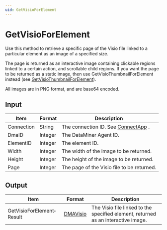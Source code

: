 ```yaml
---
uid: GetVisioForElement
---
```


# GetVisioForElement

Use this method to retrieve a specific page of the Visio file linked to a particular element as an image of a specified size.

The page is returned as an interactive image containing clickable regions linked to a certain action, and scrollable child regions. If you want the page to be returned as a static image, then use GetVisioThumbnailForElement instead (see [GetVisioThumbnailForElement](xref:GetVisioThumbnailForElement)).

All images are in PNG format, and are base64 encoded.

## Input

| Item       | Format  | Description                                                                      |
|------------|---------|----------------------------------------------------------------------------------|
| Connection | String  | The connection ID. See [ConnectApp](xref:ConnectApp) . |
| DmaID      | Integer | The DataMiner Agent ID.                                                          |
| ElementID  | Integer | The element ID.                                                                  |
| Width      | Integer | The width of the image to be returned.                                           |
| Height     | Integer | The height of the image to be returned.                                          |
| Page       | Integer | The page of the Visio file to be returned.                                       |

## Output

| Item                      | Format                                           | Description                                                                       |
|---------------------------|--------------------------------------------------|-----------------------------------------------------------------------------------|
| GetVisioForElement­Result | [DMAVisio](xref:DMAVisio) | The Visio file linked to the specified element, returned as an interactive image. |

